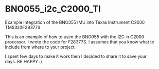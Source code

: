 # BNO055_i2c_C2000_TI
Example Integration of the BNO055 IMU into Texas Instrument C2000 TMS320F28377S

This is an example of how to usen the BNO055 with the I2C in C2000 processor. I wrote the code for 
F28377S. I assumes that you know what to include from where to your project.

I spent few days to make it work then I decided to share it to save your days. BE HAPPY :)
